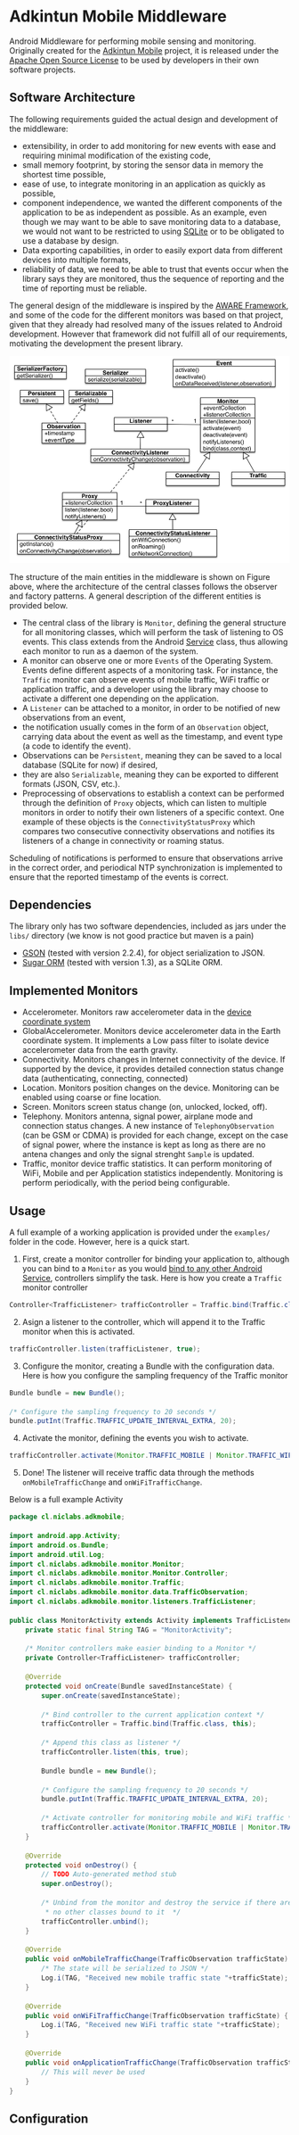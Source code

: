 Adkintun Mobile Middleware
==========================

Android Middleware for performing mobile sensing and monitoring. Originally created for the [Adkintun Mobile](http://www.adkintunmobile.cl) project, it is released under the [Apache Open Source License](http://www.apache.org/licenses/LICENSE-2.0.html) to be used by developers in their own software projects.


Software Architecture
----------------------

The following requirements guided the actual design and development of the middleware:
* extensibility, in order to add monitoring for new events with ease and requiring minimal modification of the existing code,
* small memory footprint, by storing the sensor data in memory the shortest time possible,
* ease of use, to integrate monitoring in an application as quickly as possible,
* component independence, we wanted the different components of the application to be as independent as possible. As an example, even though we may want to be able to save monitoring data to a database, we would not want to be restricted to using [SQLite](http://www.sqlite.org/) or to be obligated to use a database by design.
* Data exporting capabilities, in order to easily export data from different devices into multiple formats,
* reliability of data, we need to be able to trust that events occur when the library says they are monitored, thus the sequence of reporting and the time of reporting must be reliable.

The general design of the middleware is inspired by the [AWARE Framework](http://www.awareframework.com/), and some of the code for the different monitors was based on that project, given that they already had resolved many of the issues related to Android development. However that framework did not fulfill all of our requirements, motivating the development the present library.

![Main Library Classes](doc/img/software-design.png "Main Library Classes")

The structure of the main entities in the middleware is shown on Figure above, where the architecture of the central classes follows the observer and factory patterns. A general description of the different entities is provided below.

* The central class of the library is `Monitor`, defining the general structure for all monitoring classes, which will perform the task of listening to OS events. This class extends from the Android [Service](http://developer.android.com/guide/components/services.html) class, thus allowing each monitor to run as a daemon of the system. 
* A monitor can observe one or more `Events` of the Operating System. Events define different aspects of a monitoring task. For instance, the `Traffic` monitor can observe events of mobile traffic, WiFi traffic or application traffic, and a developer using the library may choose to activate a different one depending on the application.
* A `Listener` can be attached to a monitor, in order to be notified of new observations from an event,
* the notification usually comes in the form of an `Observation` object, carrying data about the event as well as the timestamp, and event type (a code to identify the event). 
* Observations can be `Persistent`, meaning they can be saved to a local database (SQLite for now) if desired, 
* they are also `Serializable`, meaning they can be exported to different formats (JSON, CSV, etc.).
* Preprocessing of observations to establish a context can be performed through the definition of `Proxy` objects, which can listen to multiple monitors in order to notify their own listeners of a specific context. One example of these objects is the `ConnectivityStatusProxy` which compares two consecutive connectivity observations and notifies its listeners of a change in connectivity or roaming status.

Scheduling of notifications is performed to ensure that observations arrive in the correct order, and periodical NTP synchronization is implemented to ensure that the reported timestamp of the events is correct.


Dependencies
------------

The library only has two software dependencies, included as jars under the `libs/` directory (we know is not good practice but maven is a pain)

* [GSON](https://code.google.com/p/google-gson/) (tested with version 2.2.4), for object serialization to JSON.
* [Sugar ORM](http://satyan.github.io/sugar/) (tested with version 1.3), as a SQLite ORM. 


Implemented Monitors
--------------------

* Accelerometer. Monitors raw accelerometer data in the [device coordinate system](http://developer.android.com/reference/android/hardware/SensorEvent.html)
* GlobalAccelerometer. Monitors device accelerometer data in the Earth coordinate system. It implements a Low pass filter to isolate device accelerometer data from the earth gravity.
* Connectivity. Monitors changes in Internet connectivity of the device. If supported by the device, it provides detailed connection status change data (authenticating, connecting, connected)
* Location. Monitors position changes on the device. Monitoring can be enabled using coarse or fine location.
* Screen. Monitors screen status change (on, unlocked, locked, off).
* Telephony. Monitors antenna, signal power, airplane mode and connection status changes. A new instance of `TelephonyObservation` (can be GSM or CDMA) is provided for each change, except on the case of signal power, where the instance is kept as long as there are no antena changes and only the signal strenght `Sample` is updated.
* Traffic, monitor device traffic statistics. It can perform monitoring of WiFi, Mobile and per Application statistics independently. Monitoring is perform periodically, with the period being configurable.

Usage
-----

A full example of a working application is provided under the `examples/` folder in the code. However, here is a quick start.

1. First, create a monitor controller for binding your application to, although you can bind to a `Monitor` as you would [bind to any other Android Service](http://developer.android.com/guide/components/bound-services.html), controllers simplify the task. Here is how you create a `Traffic` monitor controller
```java
Controller<TrafficListener> trafficController = Traffic.bind(Traffic.class, context);
```
2. Asign a listener to the controller, which will append it to the Traffic monitor when this is activated.
```java
trafficController.listen(trafficListener, true);
```
3. Configure the monitor, creating a Bundle with the configuration data. Here is how you configure the sampling frequency of the Traffic monitor 
```java
Bundle bundle = new Bundle();

/* Configure the sampling frequency to 20 seconds */
bundle.putInt(Traffic.TRAFFIC_UPDATE_INTERVAL_EXTRA, 20);
```
4. Activate the monitor, defining the events you wish to activate. 
```java
trafficController.activate(Monitor.TRAFFIC_MOBILE | Monitor.TRAFFIC_WIFI, bundle);
```
5. Done! The listener will receive traffic data through the methods `onMobileTrafficChange` and `onWiFiTrafficChange`.


Below is a full example Activity

```java
package cl.niclabs.adkmobile;

import android.app.Activity;
import android.os.Bundle;
import android.util.Log;
import cl.niclabs.adkmobile.monitor.Monitor;
import cl.niclabs.adkmobile.monitor.Monitor.Controller;
import cl.niclabs.adkmobile.monitor.Traffic;
import cl.niclabs.adkmobile.monitor.data.TrafficObservation;
import cl.niclabs.adkmobile.monitor.listeners.TrafficListener;

public class MonitorActivity extends Activity implements TrafficListener {
	private static final String TAG = "MonitorActivity";
	
	/* Monitor controllers make easier binding to a Monitor */
	private Controller<TrafficListener> trafficController;
	
	@Override
	protected void onCreate(Bundle savedInstanceState) {
		super.onCreate(savedInstanceState);
		
		/* Bind controller to the current application context */
		trafficController = Traffic.bind(Traffic.class, this);
		
		/* Append this class as listener */
		trafficController.listen(this, true);
		
		Bundle bundle = new Bundle();
		
		/* Configure the sampling frequency to 20 seconds */
		bundle.putInt(Traffic.TRAFFIC_UPDATE_INTERVAL_EXTRA, 20);
		
		/* Activate controller for monitoring mobile and WiFi traffic */
		trafficController.activate(Monitor.TRAFFIC_MOBILE | Monitor.TRAFFIC_WIFI, bundle);
	}

	@Override
	protected void onDestroy() {
		// TODO Auto-generated method stub
		super.onDestroy();
		
		/* Unbind from the monitor and destroy the service if there are
		 * no other classes bound to it  */
		trafficController.unbind();
	}

	@Override
	public void onMobileTrafficChange(TrafficObservation trafficState) {
		/* The state will be serialized to JSON */
		Log.i(TAG, "Received new mobile traffic state "+trafficState);
	}

	@Override
	public void onWiFiTrafficChange(TrafficObservation trafficState) {
		Log.i(TAG, "Received new WiFi traffic state "+trafficState);
	}

	@Override
	public void onApplicationTrafficChange(TrafficObservation trafficState) {
		// This will never be used
	}
}
```


Configuration
-------------


